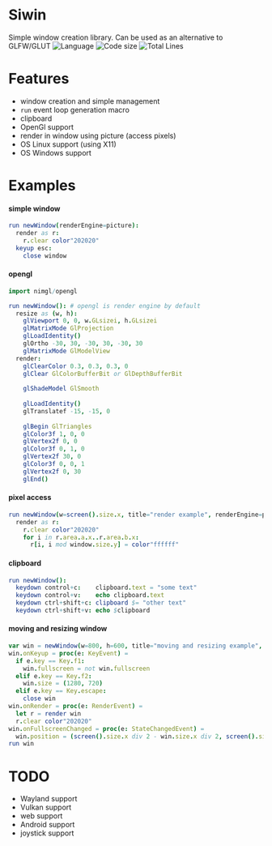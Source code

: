 # Siwin

Simple window creation library.
Can be used as an alternative to GLFW/GLUT
![Language](https://img.shields.io/badge/language-Nim-orange.svg?style=flat-square) ![Code size](https://img.shields.io/github/languages/code-size/levovix0/siwin?style=flat-square) ![Total Lines](https://img.shields.io/tokei/lines/github/levovix0/siwin?color=purple&style=flat-square)


# Features
* window creation and simple management
* `run` event loop generation macro
* clipboard
* OpenGl support
* render in window using picture (access pixels)
* OS Linux support (using X11)
* OS Windows support

# Examples

#### simple window
```nim
run newWindow(renderEngine=picture):
  render as r:
    r.clear color"202020"
  keyup esc:
    close window
```

#### opengl
```nim
import nimgl/opengl

run newWindow(): # opengl is render engine by default
  resize as (w, h):
    glViewport 0, 0, w.GLsizei, h.GLsizei
    glMatrixMode GlProjection
    glLoadIdentity()
    glOrtho -30, 30, -30, 30, -30, 30
    glMatrixMode GlModelView
  render:
    glClearColor 0.3, 0.3, 0.3, 0
    glClear GlColorBufferBit or GlDepthBufferBit
  
    glShadeModel GlSmooth
  
    glLoadIdentity()
    glTranslatef -15, -15, 0
  
    glBegin GlTriangles
    glColor3f 1, 0, 0
    glVertex2f 0, 0
    glColor3f 0, 1, 0
    glVertex2f 30, 0
    glColor3f 0, 0, 1
    glVertex2f 0, 30
    glEnd()
```

#### pixel access
```nim
run newWindow(w=screen().size.x, title="render example", renderEngine=picture):
  render as r:
    r.clear color"202020"
    for i in r.area.a.x..r.area.b.x:
      r[i, i mod window.size.y] = color"ffffff"
```

#### clipboard
```nim
run newWindow():
  keydown control+c:    clipboard.text = "some text"
  keydown control+v:    echo clipboard.text
  keydown ctrl+shift+c: clipboard $= "other text"
  keydown ctrl+shift+v: echo $clipboard
```

#### moving and resizing window
```nim
var win = newWindow(w=800, h=600, title="moving and resizing example", fullscreen=true, renderEngine=picture)
win.onKeyup = proc(e: KeyEvent) =
  if e.key == Key.f1:
    win.fullscreen = not win.fullscreen
  elif e.key == Key.f2:
    win.size = (1280, 720)
  elif e.key == Key.escape:
    close win
win.onRender = proc(e: RenderEvent) =
  let r = render win
  r.clear color"202020"
win.onFullscreenChanged = proc(e: StateChangedEvent) =
  win.position = (screen().size.x div 2 - win.size.x div 2, screen().size.y div 2 - win.size.y div 2)
run win
```

# TODO
* Wayland support
* Vulkan support
* web support
* Android support
* joystick support
